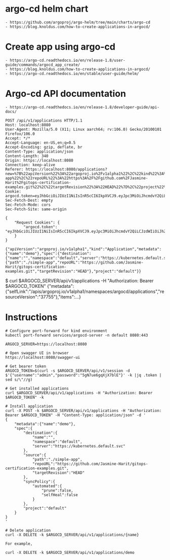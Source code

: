 # argo-cd helm chart

    - https://github.com/argoproj/argo-helm/tree/main/charts/argo-cd
    - https://blog.knoldus.com/how-to-create-applications-in-argocd/

# Create app using argo-cd

    - https://argo-cd.readthedocs.io/en/release-1.8/user-guide/commands/argocd_app_create/
    - https://blog.knoldus.com/how-to-create-applications-in-argocd/
    - https://argo-cd.readthedocs.io/en/stable/user-guide/helm/

# Argo-cd API documentation

    - https://argo-cd.readthedocs.io/en/release-1.8/developer-guide/api-docs/

```
POST /api/v1/applications HTTP/1.1
Host: localhost:8080
User-Agent: Mozilla/5.0 (X11; Linux aarch64; rv:106.0) Gecko/20100101 Firefox/106.0
Accept: */*
Accept-Language: en-US,en;q=0.5
Accept-Encoding: gzip, deflate, br
Content-Type: application/json
Content-Length: 340
Origin: https://localhost:8080
Connection: keep-alive
Referer: https://localhost:8080/applications?new=%7B%22apiVersion%22%3A%22argoproj.io%2Fv1alpha1%22%2C%22kind%22%3A%22Application%22%2C%22metadata%22%3A%7B%22name%22%3A%22demo%22%7D%2C%22spec%22%3A%7B%22destination%22%3A%7B%22name%22%3A%22%22%2C%22namespace%22%3A%22default%22%2C%22server%22%3A%22https%3A%2F%2Fkubernetes.default.svc%22%7D%2C%22source%22%3A%7B%22path%22%3A%22.%2Fsimple-app%22%2C%22repoURL%22%3A%22https%3A%2F%2Fgithub.com%2FJasmine-Harit%2Fgitops-certification-examples.git%22%2C%22targetRevision%22%3A%22HEAD%22%7D%2C%22project%22%3A%22default%22%7D%7D
Cookie: argocd.token=eyJhbGciOiJIUzI1NiIsInR5cCI6IkpXVCJ9.eyJpc3MiOiJhcmdvY2QiLCJzdWIiOiJhZG1pbjpsb2dpbiIsImV4cCI6MTY2NzkyNTcyNywibmJmIjoxNjY3ODM5MzI3LCJpYXQiOjE2Njc4MzkzMjcsImp0aSI6Ijc0OWIxZjFkLTcwMmItNDQxOC1iOTI4LTA3ZmFiNTk2MzkxMiJ9.Cp8ZabyUYiuTeyKtMZkB5R9QVGUMWlW72jhxB9lUUlw
Sec-Fetch-Dest: empty
Sec-Fetch-Mode: cors
Sec-Fetch-Site: same-origin

{
	"Request Cookies": {
		"argocd.token": "eyJhbGciOiJIUzI1NiIsInR5cCI6IkpXVCJ9.eyJpc3MiOiJhcmdvY2QiLCJzdWIiOiJhZG1pbjpsb2dpbiIsImV4cCI6MTY2NzkyNTcyNywibmJmIjoxNjY3ODM5MzI3LCJpYXQiOjE2Njc4MzkzMjcsImp0aSI6Ijc0OWIxZjFkLTcwMmItNDQxOC1iOTI4LTA3ZmFiNTk2MzkxMiJ9.Cp8ZabyUYiuTeyKtMZkB5R9QVGUMWlW72jhxB9lUUlw"
	}
}

{"apiVersion":"argoproj.io/v1alpha1","kind":"Application","metadata":{"name":"demo"},"spec":{"destination":{"name":"","namespace":"default","server":"https://kubernetes.default.svc"},"source":{"path":"./simple-app","repoURL":"https://github.com/Jasmine-Harit/gitops-certification-examples.git","targetRevision":"HEAD"},"project":"default"}}
```

$ curl $ARGOCD_SERVER/api/v1/applications -H "Authorization: Bearer $ARGOCD_TOKEN" 
{"metadata":{"selfLink":"/apis/argoproj.io/v1alpha1/namespaces/argocd/applications","resourceVersion":"37755"},"items":...}



# Instructions

```
# Configure port-forward for kind environment
kubectl port-forward services/argocd-server -n default 8080:443

ARGOCD_SERVER=https://localhost:8080

# Open swagger UI in browser
https://localhost:8080/swagger-ui

# Get bearer token
ARGOCD_TOKEN=$(curl -s $ARGOCD_SERVER/api/v1/session -d $'{"username":"admin","password":"5gN7ue6gqXjX7blE"}' -k |jq .token | sed s/\"//g)

# Get installed applications
curl $ARGOCD_SERVER/api/v1/applications -H "Authorization: Bearer $ARGOCD_TOKEN" -k

# Install application
curl -X POST -k $ARGOCD_SERVER/api/v1/applications -H "Authorization: Bearer $ARGOCD_TOKEN" -H "Content-Type: application/json" -d '
{
    "metadata":{"name":"demo"},
    "spec":{
        "destination":{
            "name":"",
            "namespace":"default",
            "server":"https://kubernetes.default.svc"
        },
        "source":{
            "path":"./simple-app",
            "repoURL":"https://github.com/Jasmine-Harit/gitops-certification-examples.git",
            "targetRevision":"HEAD"
        },
        "syncPolicy":{
            "automated":{
                "prune":false,
                "selfHeal":false
            }
        },
        "project":"default"
    }
}
'

# Delete application
curl -X DELETE -k $ARGOCD_SERVER/api/v1/applications/{name}

For example,

curl -X DELETE -k $ARGOCD_SERVER/api/v1/applications/demo

```
